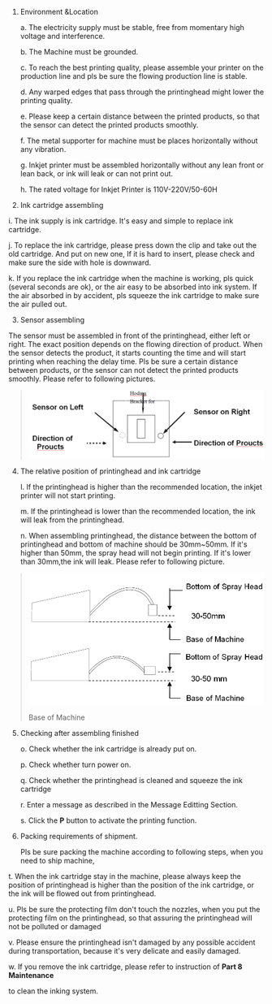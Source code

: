 1. Environment &Location

   a.  The electricity supply must be stable, free from momentary high voltage and interference.

   b.  The Machine must be grounded.

   c.  To reach the best printing quality, please assemble your printer on the production line and pls be sure the flowing production line is stable.

   d.  Any warped edges that pass through the printinghead might lower the printing quality.

   e.  Please keep a certain distance between the printed products, so that the sensor can detect the printed products smoothly.

   f.  The metal supporter for machine must be places horizontally without any vibration.

   g.  Inkjet printer must be assembled horizontally without any lean front or lean back, or ink will leak or can not print out.

   h.  The rated voltage for Inkjet Printer is 110V-220V/50-60H
>

2. Ink cartridge assembling
>

   i.  The ink supply is ink cartridge. It's easy and simple to replace ink cartridge.

   j.  To replace the ink cartridge, please press down the clip and take out the old cartridge. And put on new one, If it is hard to insert, please check and make sure the side with hole is downward.

   k.  If you replace the ink cartridge when the machine is working, pls quick (several seconds are ok), or the air easy to be absorbed into ink system. If the air absorbed in by accident, pls squeeze the ink cartridge to make sure the air pulled out.
>
3. Sensor assembling

 The sensor must be assembled in front of the printinghead, either left or right. The exact position depends on the flowing direction of product. When the sensor detects the product, it starts counting the time and will start printing when reaching the delay time. Pls be sure a certain distance between products, or the sensor can not detect the printed products smoothly. Please refer to following pictures.

>![](/assets/1.png)


4. The relative position of printinghead and ink cartridge

   l.  If the printinghead is higher than the recommended location, the inkjet printer will not start printing.

   m.  If the printinghead is lower than the recommended location, the ink will leak from the printinghead.

   n.  When assembling printinghead, the distance between the bottom of printinghead and bottom of machine should be 30mm\~50mm. If it's higher than 50mm, the spray head will not begin printing. If it's lower than 30mm,the ink will leak. Please refer to following picture.

> ![](/assets/2.png)
>
> Base of Machine

5. Checking after assembling finished

   o.  Check whether the ink cartridge is already put on.

   p.  Check whether turn power on.

   q.  Check whether the printinghead is cleaned and squeeze the ink cartridge

   r.  Enter a message as described in the Message Editting Section.

   s.  Click the  **P** button to activate the printing function.

6. Packing requirements of shipment.

   Pls be sure packing the machine according to following steps, when you need to ship machine,

 t.  When the ink cartridge stay in the machine, please always keep the position of printinghead is higher than the position of the ink cartridge, or the ink will be flowed out from printinghead.

 u.  Pls be sure the protecting film don't touch the nozzles, when you put the protecting film on the printinghead, so that assuring the printinghead will not be polluted or damaged

 v.  Please ensure the printinghead isn't damaged by any possible accident during transportation, because it's very delicate and easily damaged.

 w.  If you remove the ink cartridge, please refer to instruction of **Part 8 Maintenance**

 to clean the inking system.